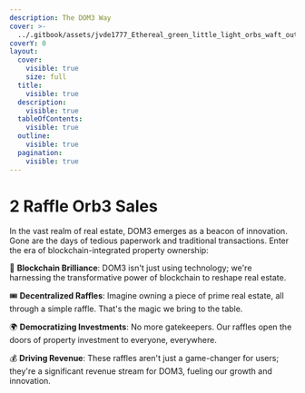 ```yaml
---
description: The DOM3 Way
cover: >-
  ../.gitbook/assets/jvde1777_Ethereal_green_little_light_orbs_waft_out_from_the_cit_3462de98-7274-4bbf-a60a-bc99dde20cec.png
coverY: 0
layout:
  cover:
    visible: true
    size: full
  title:
    visible: true
  description:
    visible: true
  tableOfContents:
    visible: true
  outline:
    visible: true
  pagination:
    visible: true
---
```


# 2 Raffle Orb3 Sales

In the vast realm of real estate, DOM3 emerges as a beacon of innovation. Gone are the days of tedious paperwork and traditional transactions. Enter the era of blockchain-integrated property ownership:

🔗 **Blockchain Brilliance**: DOM3 isn't just using technology; we're harnessing the transformative power of blockchain to reshape real estate.

🎟 **Decentralized Raffles**: Imagine owning a piece of prime real estate, all through a simple raffle. That's the magic we bring to the table.

🌍 **Democratizing Investments**: No more gatekeepers. Our raffles open the doors of property investment to everyone, everywhere.

💰 **Driving Revenue**: These raffles aren't just a game-changer for users; they're a significant revenue stream for DOM3, fueling our growth and innovation.

